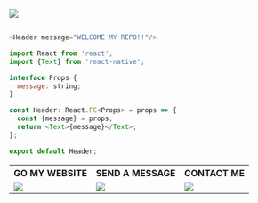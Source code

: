 <a href="https://github.com/SadikCihanAyaz"><img src="https://github.com/SadikCihanAyaz/SadikCihanAyaz/blob/main/images/header6.png?raw=true"></a>
```js

<Header message="WELCOME MY REPO!!"/>

```
```js
import React from 'react';
import {Text} from 'react-native';

interface Props {
  message: string;
}

const Header: React.FC<Props> = props => {
  const {message} = props;
  return <Text>{message}</Text>;
};

export default Header;

```
<table>
  <tr>
    <th>GO MY WEBSITE </th>
    <th>SEND A MESSAGE</th>
    <th>CONTACT ME</th>
  </tr>
  <tr>
    <td>    <a href="https://sadikcihanayaz.github.io/"><img src="https://github.com/SadikCihanAyaz/SadikCihanAyaz/blob/main/images/website.png?raw=true"></a></td>
        <td>    <a href="mailto:scayaz.19.19@gmail.com"><img src="https://github.com/SadikCihanAyaz/SadikCihanAyaz/blob/main/images/gmail.png?raw=true"></a></td>
            <td>    <a href="https://www.linkedin.com/in/sadikcihanayaz/"><img src="https://github.com/SadikCihanAyaz/SadikCihanAyaz/blob/main/images/linkedin.png?raw=true"></a></td>
  </tr>

</table>
